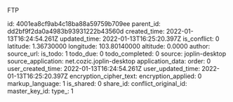 FTP

id: 4001ea8cf9ab4c18ba88a59759b709ee
parent_id: dd2bf9f2da0a4983b93931222b43560d
created_time: 2022-01-13T16:24:54.261Z
updated_time: 2022-01-13T16:25:20.397Z
is_conflict: 0
latitude: 1.36730000
longitude: 103.80140000
altitude: 0.0000
author: 
source_url: 
is_todo: 1
todo_due: 0
todo_completed: 0
source: joplin-desktop
source_application: net.cozic.joplin-desktop
application_data: 
order: 0
user_created_time: 2022-01-13T16:24:54.261Z
user_updated_time: 2022-01-13T16:25:20.397Z
encryption_cipher_text: 
encryption_applied: 0
markup_language: 1
is_shared: 0
share_id: 
conflict_original_id: 
master_key_id: 
type_: 1
